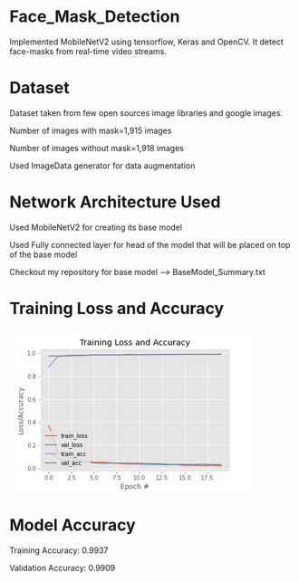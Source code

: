 # Face_Mask_Detection

Implemented MobileNetV2 using tensorflow, Keras and OpenCV.
It detect face-masks from real-time video streams.

# Dataset
Dataset taken from few open sources image libraries and google images.

Number of images with mask=1,915 images

Number of images without mask=1,918 images

Used ImageData generator for data augmentation

# Network Architecture Used

Used MobileNetV2 for creating its base model

Used Fully connected layer for head of the model that will be placed on top of the  base model

Checkout my repository for base model --> BaseModel_Summary.txt

# Training Loss and Accuracy

![alt text](https://github.com/maurya0456/Face_Mask_Detection/blob/master/plot.png)

# Model Accuracy

Training Accuracy: 0.9937

Validation Accuracy: 0.9909

